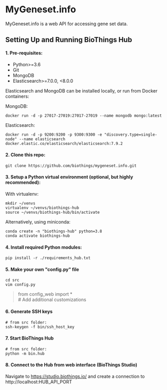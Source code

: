 # MyGeneset.info

MyGeneset.info is a web API for accessing gene set data.

## Setting Up and Running BioThings Hub

#### 1. Pre-requisites:

- Python>=3.6
- Git
- MongoDB
- Elasticsearch>=7.0.0, <8.0.0

Elasticsearch and MongoDB can be installed locally, or run from Docker containers:

MongoDB:

    docker run -d -p 27017-27019:27017-27019 --name mongodb mongo:latest

Elasticsearch:

    docker run -d -p 9200:9200 -p 9300:9300 -e "discovery.type=single-node" --name elasticsearch docker.elastic.co/elasticsearch/elasticsearch:7.9.2

#### 2. Clone this repo:


    git clone https://github.com/biothings/mygeneset.info.git


#### 3. Setup a Python virtual environment (optional, but highly recommended):

With virtualenv:

    mkdir ~/venvs
    virtualenv ~/venvs/biothings-hub
    source ~/venvs/biothings-hub/bin/activate


Alternatively, using miniconda:

    conda create -n "biothings-hub" python=3.8 
    conda activate biothings-hub


#### 4. Install required Python modules:


    pip install -r ./requirements_hub.txt


#### 5. Make your own "config.py" file


    cd src
    vim config.py
    
   >from config_web import *  
   >\# Add additional customizations

#### 6. Generate SSH keys

    # from src folder:
    ssh-keygen -f bin/ssh_host_key

#### 7. Start BioThings Hub

    # from src folder:
    python -m bin.hub

#### 8. Connect to the Hub from web interface (BioThings Studio)

Navigate to https://studio.biothings.io/ and create a connection to http://localhost:HUB_API_PORT
